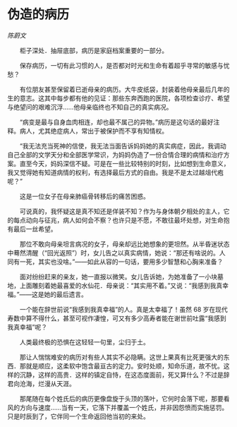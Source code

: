 # 伪造的病历

*陈蔚文*

　　柜子深处．抽屉底部，病历是家庭档案重要的一部分。

　　保存病历，一切有此习惯的人，是否都对时光和生命有着超乎寻常的敏感与忧愁？

　　有位朋友甚至保留着已逝母亲的病历。大牛皮纸袋，封装着他母亲最后几年的生的意志。这其中每步都有他的见证：那些东奔西跑的医院，各项检查诊疗、希望与绝望问的艰难沉浮……他母亲临终也不知自己的真实病况。

　　“病变是最与自身血肉相连，却也最不属己的异物。”病历是这句话的最好注释。病人，尤其绝症病人，常出于被保护而不享有知情权。

　　“我无法充当死神的信使，我无法当面告诉妈妈她的真实病症，因此，我调动自己全部的文学天分和全部医学常识，为妈妈伪造了一份合情合理的病情和治疗方案。直至今天，妈妈深信不疑。可是在一些比较特别的时刻，比如想到生命意义，我又觉得她有知道病情的权利，有选择最后方式的自由。我是不是太过越俎代疱呢？”

　　这是一位女子在母亲肺癌骨转移后的痛苦困惑。

　　可说真的，我怀疑这是真不知还是佯装不知？作为与身体朝夕相处的主人，它的每点动向与征兆，病人如何会不察？也许只是不愿，不敢往最坏处想，对生命抱有最后一丝希望。

　　那位不敢向母亲坦言病况的女子，母亲却远比她想象的更坦然。从半昏迷状态中蓦然清醒（“回光返照”）时，女儿告之以真实病情，她说：“那还有啥说的。人同有一死，其实也没啥。”——如此从容的一句话，要用多少智慧和心胸来准备？

　　面对纷纷赶来的亲友，她一直报以微笑。女儿告诉她，为她准备了一小块墓地，上面雕刻着她最喜爱的水仙花．母亲说：“其实用不着。”又说：“我感到我真幸福。”——这是她的最后遗言。

　　一个能在辞世前说“我感到我真幸福”的人。真是太幸福了！虽然 68 岁在现代寿数中算不得什么，甚至可视作凄惶，可又有多少高寿者能在谢世前吐露“我感到我真幸福”呢？

　　人类最终极的恐惧在这轻轻一句里，尘归于土。

　　那让人惴惴难安的病历对有些人其实不必隐瞒。这世上果真有比死更强大的东西．那就是顺应，这柔软中饱含最亘古的定力。安时处顺，知命乐道，故不忧。这样的沉静，这样的高贵．这样的镇定自恃，在这态度面前，死又算什么？不过是辞君向沧海，烂漫从天涯。

　　那尾随在每个姓氏后的病历更像盘旋于头顶的落叶，它何时会落下呢，那要看风的方向与速度……当有一天，它落下并覆盖一个姓氏，并非因怨愤而实施惩罚。只是时辰到了，它伴同一个生命返回他当初的来处。